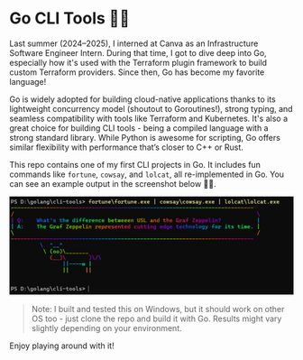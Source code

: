 # Go CLI Tools 🐹🌈

Last summer (2024–2025), I interned at Canva as an Infrastructure Software Engineer Intern. During that time, I got to dive deep into Go, especially how it's used with the Terraform plugin framework to build custom Terraform providers. Since then, Go has become my favorite language!

Go is widely adopted for building cloud-native applications thanks to its lightweight concurrency model (shoutout to Goroutines!), strong typing, and seamless compatibility with tools like Terraform and Kubernetes. It's also a great choice for building CLI tools - being a compiled language with a strong standard library. While Python is awesome for scripting, Go offers similar flexibility with performance that’s closer to C++ or Rust.

This repo contains one of my first CLI projects in Go. It includes fun commands like `fortune`, `cowsay`, and `lolcat`, all re-implemented in Go. You can see an example output in the screenshot below 🌈🐄.

![CLI Output Preview](assets/cli_output.png)

> Note: I built and tested this on Windows, but it should work on other OS too - just clone the repo and build it with Go. Results might vary slightly depending on your environment.

Enjoy playing around with it!
